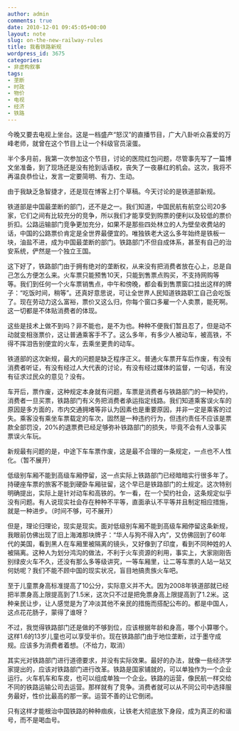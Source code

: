 ```yaml
---
author: admin
comments: true
date: 2010-12-01 09:45:05+00:00
layout: note
slug: on-the-new-railway-rules
title: 我看铁路新规
wordpress_id: 3675
categories:
- 非虚构叙事
tags:
- 垄断
- 时政
- 物价
- 电视
- 经济
- 铁路
---
```


今晚又要去电视上坐台。这是一档盛产“怒汉”的直播节目，广大八卦听众喜爱的万峰老师，就曾在这个节目上让一个科级官员滚蛋。

半个多月前，我第一次参加这个节目，讨论的医院红包问题，尽管事先写了一篇博文坐准备，到了现场还是没有抢到话语权，丧失了一夜暴红的机会。这次，我将不再温良恭俭让，发言一定要简明、有力、生动。

由于我缺乏急智捷才，还是现在博客上打个草稿。今天讨论的是铁道部新规。

铁道部是中国最垄断的部门，还不是之一。我们知道，中国民航有航空公司20多家，它们之间有比较充分的竞争，所以我们才能享受到购票的便利以及较低的票价折扣。公路运输部门竞争更加充分，如果不是那些四处林立的人为壁垒收费站的话，中国的公路票价肯定是全世界最便宜的。唯独铁老大这么多年始终是铁板一块，油盐不进，成为中国最垄断的部门。铁路部门不但自成体系，甚至有自己的治安系统，俨然是一个独立王国。

这下好了，铁路部门由于拥有绝对的垄断权，从来没有把消费者放在心上，总是自己怎么方便怎么来。火车票只能预售10天，只能到售票点购买，不支持网购等等。我们到任何一个火车票销售点，中午和傍晚，都会看到售票窗口挂出这样的牌子：“吃饭时间，稍等”。还真好意思说，可让全世界人民知道铁路职工自己会吃饭了。现在劳动力这么富裕，票价又这么归，你每个窗口多雇一个人卖票，能死啊。这一切都是不体贴消费者的体现。

这些是技术上做不到吗？非不能也，是不为也。种种不便我们暂且忍了，但是动不动就变相涨票价，这让普通乘客手不了。这么多年，有多少人被动车，被高铁，不得不挥泪告别便宜的火车，去乘坐更贵的动车。

铁道部的这次新规，最大的问题是缺乏程序正义。普通火车票开车后作废，有没有消费者听证，有没有经过人大代表的讨论，有没有经过媒体的监督，一句话，有没有征求过民众的意见？没有。

车开后，票作废，这种规定本身就有问题，车票是消费者与铁路部门的一种契约，消费者一旦买票，铁路部门有义务把消费者承运指定线路。我们知道乘客误火车的原因是多方面的，市内交通拥堵等非认为因素也是重要原因，并非一定是乘客的过失。乘客没有乘坐车票载定的车次，固然是一种违约行为，但违约责任不应该是票款全部罚没，20%的退票费已经足够弥补铁路部门的损失，毕竟不会有人没事买票误火车玩。

新规最有问题的是，中途下车车票作废，这是最不合理的一条规定，一点也不人性化。（暂不展开）

低级别车厢不能到高级车厢停留，这一点实际上铁路部门已经暗暗实行很多年了。持硬座车票的旅客不能到硬卧车厢驻留，这个早已是铁路部门的土规定。这次特别明确提出，实际上是针对动车和高铁的。乍一看，在一个契约社会，这条规定似乎没有问题。有人说现实社会存在种种不平等，直面承认不平等并且制定相应措施，就是一种进步。（时间不够，可不展开）

但是，理论归理论，现实是现实。面对低级别车厢不能到高级车厢停留这条新规，我眼前仿佛出现了旧上海滩那块牌子：“华人与狗不得入内”，又仿佛回到了60年代的美国，看到黑人在车厢里被隔离的镜头，又好像到了印度，看到不同种姓的人被隔离。这种人为划分鸿沟的做法，不利于火车资源的利用，事实上，大家刚刚告别绿皮火车不久，还没有那么多等级讲究，一等车厢里，让二等车票的人站一站又何妨呢？我们不能不顾中国的现实状况，盲目地搞贵族火车吧。

至于儿童票身高标准提高了10公分，实际意义并不大。因为2008年铁道部就已经把半票身高上限提高到了1.5米，这次只不过是把免票身高上限提高到了1.2米。这种亲民让步，让人感觉是为了冲淡其他不亲民的措施而搭配公布的。都是中国人，这点花花肠子，蒙得了谁呀？

不过，我觉得铁路部门还是做的不够到位，应该根据年龄和身高，哪个小算哪个。这样1.6的13岁儿童也可以享受半价。现在铁路部门由于地位垄断，过于墨守成规。应该多为消费者着想。（不给力，取消）

其实光对铁路部门进行道德要求，并没有实际效果。最好的办法，就像一些经济学家提出的，应该对铁路部门进行改革。铁路是国家铺就的，可以单独作为一个企业运行。火车机车和车皮，也可以组成单独一个企业。铁路的运营，像民航一样交给不同的铁路运输公司去运营。那样就有了竞争。消费者就可以从不同公司中选择服务最好，性价比最高的那一家。运营不善的让它倒闭。

只有这样才能根治中国铁路的种种痼疾，让铁老大彻底放下身段，成为真正的和谐号，而不是喝血号。














